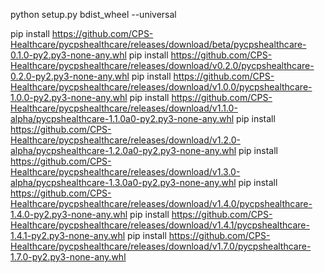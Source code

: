 python setup.py bdist_wheel --universal

pip install https://github.com/CPS-Healthcare/pycpshealthcare/releases/download/beta/pycpshealthcare-0.1.0-py2.py3-none-any.whl
pip install https://github.com/CPS-Healthcare/pycpshealthcare/releases/download/v0.2.0/pycpshealthcare-0.2.0-py2.py3-none-any.whl
pip install https://github.com/CPS-Healthcare/pycpshealthcare/releases/download/v1.0.0/pycpshealthcare-1.0.0-py2.py3-none-any.whl
pip install https://github.com/CPS-Healthcare/pycpshealthcare/releases/download/v1.1.0-alpha/pycpshealthcare-1.1.0a0-py2.py3-none-any.whl
pip install https://github.com/CPS-Healthcare/pycpshealthcare/releases/download/v1.2.0-alpha/pycpshealthcare-1.2.0a0-py2.py3-none-any.whl
pip install https://github.com/CPS-Healthcare/pycpshealthcare/releases/download/v1.3.0-alpha/pycpshealthcare-1.3.0a0-py2.py3-none-any.whl
pip install https://github.com/CPS-Healthcare/pycpshealthcare/releases/download/v1.4.0/pycpshealthcare-1.4.0-py2.py3-none-any.whl
pip install https://github.com/CPS-Healthcare/pycpshealthcare/releases/download/v1.4.1/pycpshealthcare-1.4.1-py2.py3-none-any.whl
pip install https://github.com/CPS-Healthcare/pycpshealthcare/releases/download/v1.7.0/pycpshealthcare-1.7.0-py2.py3-none-any.whl